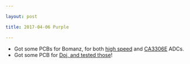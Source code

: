 ```yaml
---

layout: post

title: 2017-04-06 Purple

---
```



-   Got some PCBs for Bomanz, for both [high
    speed](https://github.com/kelu124/bomanz/blob/master/images/20170406_124950.jpg)
    and
    [CA3306E](https://github.com/kelu124/bomanz/blob/master/images/20170406_124914.jpg) ADCs.
-   Got some PCB for [Doj, and tested those](/doj/old/20170406-PCBs.md)!

